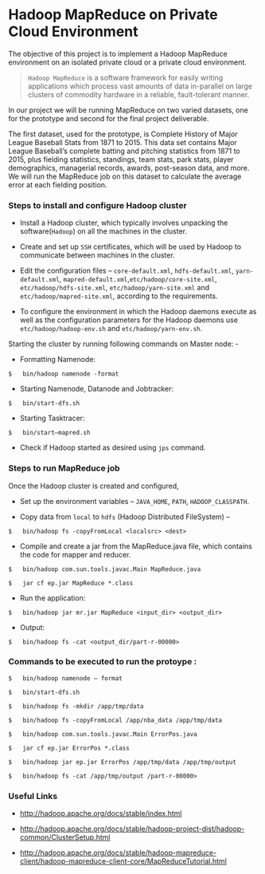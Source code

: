 # Hadoop MapReduce on Private Cloud Environment


The objective of this project is to implement a Hadoop MapReduce environment on an isolated private cloud or a private cloud environment. 

> `Hadoop MapReduce` is a software framework 
 for easily writing applications which process 
 vast amounts of data in-parallel on large clusters 
 of commodity hardware in a reliable, fault-tolerant manner. 


In our project we will be running MapReduce on two varied datasets, one for the prototype and second for the final project deliverable. 

The first dataset, used for the prototype, is Complete History of Major League Baseball Stats from 1871 to 2015. This data set contains Major League Baseball’s complete batting and pitching statistics from 1871 to 2015, plus fielding statistics, standings, team stats, park stats, player demographics, managerial records, awards, post-season data, and more. We will run the MapReduce job on this dataset to calculate the average error at each fielding position.

### Steps to install and configure Hadoop cluster 

*	Install a Hadoop cluster, which typically involves unpacking the software(`Hadoop`) on all the machines in the cluster.

*	Create and set up `SSH` certificates, which will be used by Hadoop to communicate between machines in the cluster.

*	 Edit the configuration files – `core-default.xml`, `hdfs-default.xml`, `yarn-default.xml`, `mapred-default.xml`,`etc/hadoop/core-site.xml`, `etc/hadoop/hdfs-site.xml`, `etc/hadoop/yarn-site.xml` and `etc/hadoop/mapred-site.xml`, according to the requirements.

*	To configure the environment in which the Hadoop daemons execute as well as the configuration parameters for the Hadoop daemons use `etc/hadoop/hadoop-env.sh` and `etc/hadoop/yarn-env.sh`. 

   Starting the cluster by running following commands on Master node: -

*	 Formatting Namenode:


```
$	bin/hadoop namenode -format
```

*	Starting Namenode, Datanode and Jobtracker:

```
$	bin/start-dfs.sh
```

*	Starting Tasktracer:

```
$	bin/start–mapred.sh
```

*	Check if Hadoop started as desired using `jps` command.


### Steps to run MapReduce job
Once the Hadoop cluster is created and configured,

*	Set up the environment variables – `JAVA_HOME`, `PATH`, `HADOOP_CLASSPATH`.

*	Copy data from `local` to `hdfs` (Hadoop Distributed FileSystem) –


```
$	bin/hadoop fs -copyFromLocal <localsrc> <dest>
```

*	Compile and create a jar from the MapReduce.java file, which contains the code for mapper and reducer. 

```
$   bin/hadoop com.sun.tools.javac.Main MapReduce.java
```

```
$	jar cf ep.jar MapReduce *.class
```

*	Run the application: 

```
$	bin/hadoop jar mr.jar MapReduce <input_dir> <output_dir>
```

*	Output:

```
$	bin/hadoop fs -cat <output_dir/part-r-00000>
```


### Commands to be executed to run the protoype :


```
$ 	bin/hadoop namenode – format
```
```
$	bin/start-dfs.sh
```
```
$	bin/hadoop fs -mkdir /app/tmp/data
```
```
$	bin/hadoop fs -copyFromLocal /app/nba_data /app/tmp/data
```
```
$	bin/hadoop com.sun.tools.javac.Main ErrorPos.java
```
```
$	jar cf ep.jar ErrorPos *.class
```
```
$	bin/hadoop jar ep.jar ErrorPos /app/tmp/data /app/tmp/output
```
```
$	bin/hadoop fs -cat /app/tmp/output /part-r-00000>
```

### Useful Links

* http://hadoop.apache.org/docs/stable/index.html

* http://hadoop.apache.org/docs/stable/hadoop-project-dist/hadoop-common/ClusterSetup.html

* http://hadoop.apache.org/docs/stable/hadoop-mapreduce-client/hadoop-mapreduce-client-core/MapReduceTutorial.html